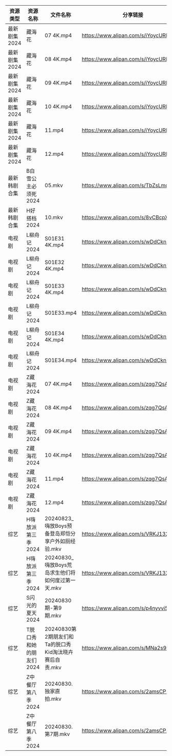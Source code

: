 | 资源类型     | 资源名称           | 文件名称                                 | 分享链接                                 | 更新时间                |
| -------- | -------------- | ------------------------------------ | ------------------------------------ | ------------------- |
| 最新剧集2024 | 藏海花            | 07 4K.mp4                            | https://www.alipan.com/s/iYoycURPfrB | 2024-08-31 00:10:12 |
| 最新剧集2024 | 藏海花            | 08 4K.mp4                            | https://www.alipan.com/s/iYoycURPfrB | 2024-08-31 00:10:12 |
| 最新剧集2024 | 藏海花            | 09 4K.mp4                            | https://www.alipan.com/s/iYoycURPfrB | 2024-08-31 00:10:11 |
| 最新剧集2024 | 藏海花            | 10 4K.mp4                            | https://www.alipan.com/s/iYoycURPfrB | 2024-08-31 00:10:11 |
| 最新剧集2024 | 藏海花            | 11.mp4                               | https://www.alipan.com/s/iYoycURPfrB | 2024-08-31 00:10:11 |
| 最新剧集2024 | 藏海花            | 12.mp4                               | https://www.alipan.com/s/iYoycURPfrB | 2024-08-31 00:10:10 |
| 最新韩剧合集   | B白雪公主必须死2024   | 05.mkv                               | https://www.alipan.com/s/TbZsLmcPGSo | 2024-08-31 00:05:16 |
| 最新韩剧合集   | H好搭档2024       | 10.mkv                               | https://www.alipan.com/s/8vCBcpXxGp9 | 2024-08-31 00:05:41 |
| 电视剧      | L柳舟记2024       | S01E31 4K.mp4                        | https://www.alipan.com/s/wDdCknHUD6o | 2024-08-31 00:06:05 |
| 电视剧      | L柳舟记2024       | S01E32 4K.mp4                        | https://www.alipan.com/s/wDdCknHUD6o | 2024-08-31 00:06:04 |
| 电视剧      | L柳舟记2024       | S01E33 4K.mp4                        | https://www.alipan.com/s/wDdCknHUD6o | 2024-08-31 08:05:57 |
| 电视剧      | L柳舟记2024       | S01E33.mp4                           | https://www.alipan.com/s/wDdCknHUD6o | 2024-08-31 00:06:04 |
| 电视剧      | L柳舟记2024       | S01E34 4K.mp4                        | https://www.alipan.com/s/wDdCknHUD6o | 2024-08-31 08:05:57 |
| 电视剧      | L柳舟记2024       | S01E34.mp4                           | https://www.alipan.com/s/wDdCknHUD6o | 2024-08-31 00:06:04 |
| 电视剧      | Z藏海花2024       | 07 4K.mp4                            | https://www.alipan.com/s/zqg7QsAadFY | 2024-08-31 00:07:15 |
| 电视剧      | Z藏海花2024       | 08 4K.mp4                            | https://www.alipan.com/s/zqg7QsAadFY | 2024-08-31 00:07:15 |
| 电视剧      | Z藏海花2024       | 09 4K.mp4                            | https://www.alipan.com/s/zqg7QsAadFY | 2024-08-31 00:07:14 |
| 电视剧      | Z藏海花2024       | 10 4K.mp4                            | https://www.alipan.com/s/zqg7QsAadFY | 2024-08-31 00:07:14 |
| 电视剧      | Z藏海花2024       | 11.mp4                               | https://www.alipan.com/s/zqg7QsAadFY | 2024-08-31 00:07:14 |
| 电视剧      | Z藏海花2024       | 12.mp4                               | https://www.alipan.com/s/zqg7QsAadFY | 2024-08-31 00:07:13 |
| 综艺       | H嗨放派第三季2024    | 20240823_嗨放Boys预备登岛郑恺分享户外如厕经验.mkv    | https://www.alipan.com/s/VRKJ132nbcQ | 2024-08-31 08:07:55 |
| 综艺       | H嗨放派第三季2024    | 20240830_嗨放Boys荒岛求生他们将如何度过第一天.mkv    | https://www.alipan.com/s/VRKJ132nbcQ | 2024-08-31 08:07:55 |
| 综艺       | S闪光的夏天2024     | 20240830期-第9期.mkv                    | https://www.alipan.com/s/p4nyvvi5szR | 2024-08-31 00:08:35 |
| 综艺       | T脱口秀和她的朋友们2024 | 20240830第2期朋友们和Ta的脱口秀Kid淘汰晓卉赛后自责.mkv | https://www.alipan.com/s/MNa2s9FkJzL | 2024-08-31 00:08:41 |
| 综艺       | Z中餐厅第八季2024    | 20240830.独家直拍.mkv                    | https://www.alipan.com/s/2amsCP57Grh | 2024-08-31 00:07:05 |
| 综艺       | Z中餐厅第八季2024    | 20240830.第7期.mkv                     | https://www.alipan.com/s/2amsCP57Grh | 2024-08-31 00:07:05 |
